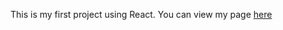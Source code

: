 This is my first project using React. You can view my page [here](https://aolumoh.github.io/components)
